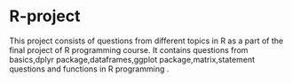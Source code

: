# R-project

This project consists of questions from different topics in R as a part of the final project of R programming course.
It contains questions from basics,dplyr package,dataframes,ggplot package,matrix,statement questions and functions in R programming .
